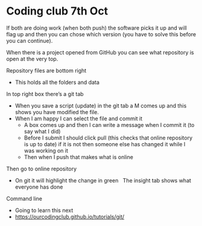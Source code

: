 # Coding club 7th Oct 

If both are doing work (when both push) the software picks it up and will flag up and then you can chose which version (you have to solve this before you can continue).


When there is a project opened from GitHub you can see what repository is open at the very top.

Repository files are bottom right 
- This holds all the folders and data

In top right box there’s a git tab
- When you save a script (update) in the git tab a M comes up and this shows you have modified the file.
- When I am happy I can select the file and commit it 
    - A box comes up and then I can write a message when I commit it (to say what I did)
    - Before I submit I should click pull (this checks that online repository is up to date) if it is not then someone else has changed it while I was working on it
    - Then when I push that makes what is online

Then go to online repository 
- On git it will highlight the change in green 
  The insight tab shows what everyone has done 


Command line 
- Going to learn this next 
- https://ourcodingclub.github.io/tutorials/git/ 
